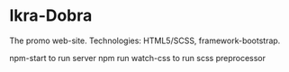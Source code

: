 # Ikra-Dobra
The promo web-site. Technologies: HTML5/SCSS, framework-bootstrap. 

npm-start to run server
npm run watch-css to run scss preprocessor